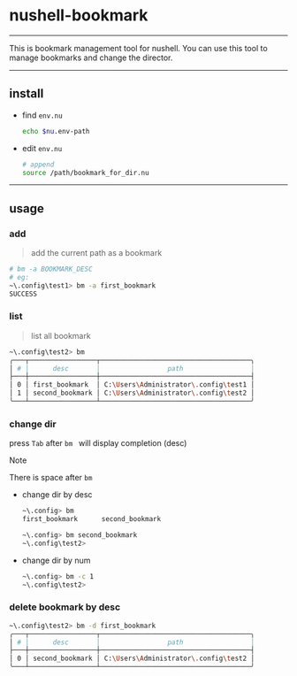 # nushell-bookmark

---

This is bookmark management tool for nushell. You can use this tool to manage bookmarks and change the director.

---

## install

- find `env.nu`

  ```sh
  echo $nu.env-path
  ```

- edit `env.nu`

  ```sh
  # append
  source /path/bookmark_for_dir.nu
  ```

---

## usage

### add

> add the current path as a bookmark

```sh
# bm -a BOOKMARK_DESC
# eg: 
~\.config\test1> bm -a first_bookmark
SUCCESS
```

### list

> list all bookmark

```sh
~\.config\test2> bm
╭───┬─────────────────┬──────────────────────────────────────╮
│ # │      desc       │                 path                 │
├───┼─────────────────┼──────────────────────────────────────┤
│ 0 │ first_bookmark  │ C:\Users\Administrator\.config\test1 │
│ 1 │ second_bookmark │ C:\Users\Administrator\.config\test2 │
╰───┴─────────────────┴──────────────────────────────────────╯
```

### change dir

press `Tab` after `bm ` will display completion (desc)

> [!NOTE]
>
> There is space after `bm`

- change dir by desc

  ```sh
  ~\.config> bm 
  first_bookmark      second_bookmark

  ~\.config> bm second_bookmark
  ~\.config\test2>
  ```

- change dir by num

  ```sh
  ~\.config> bm -c 1
  ~\.config\test2>
  ```

### delete bookmark by desc

```sh
~\.config\test2> bm -d first_bookmark
╭───┬─────────────────┬──────────────────────────────────────╮
│ # │      desc       │                 path                 │
├───┼─────────────────┼──────────────────────────────────────┤
│ 0 │ second_bookmark │ C:\Users\Administrator\.config\test2 │
╰───┴─────────────────┴──────────────────────────────────────╯
```

